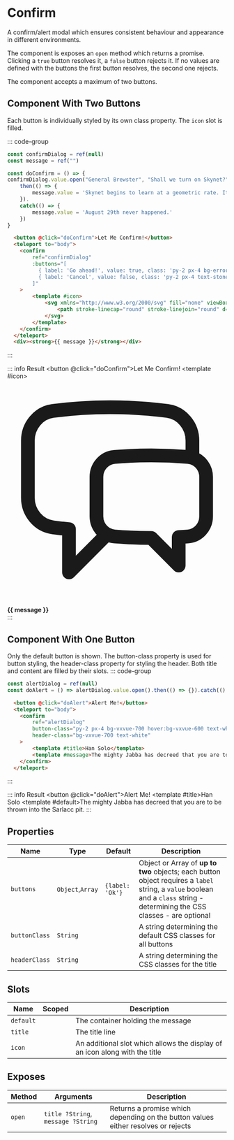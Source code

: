 <script setup>
    import Confirm from "../../src/components/Confirm.vue"
    import { ref } from "vue"

    const confirmDialog = ref(null) 
    const alertDialog = ref(null) 
    const message = ref("")
    
    const doConfirm = () => {
    confirmDialog.value.open("General Brewster", "Shall we turn on Skynet?").
        then(() => {
            message.value = 'Skynet begins to learn at a geometric rate. It becomes self-aware at 2:14 a.m. Eastern time, August 29th.'
        }).
        catch(() => {
            message.value = 'August 29th never happened.'
        })
    }
    const doAlert = () => alertDialog.value.open().then(() => {}).catch(() => {})
</script>

# Confirm

A confirm/alert modal which ensures consistent behaviour and appearance in different environments.

The component is exposes an `open` method which returns a promise. Clicking a `true` button resolves it, a `false` button rejects it. If no values are defined with the buttons the first button resolves, the second one rejects.

The component accepts a maximum of two buttons.

## Component With Two Buttons
Each button is individually styled by its own class property. The `icon` slot is filled.

::: code-group
```js
const confirmDialog = ref(null)
const message = ref("")

const doConfirm = () => {
confirmDialog.value.open("General Brewster", "Shall we turn on Skynet?").
    then(() => {
        message.value = 'Skynet begins to learn at a geometric rate. It becomes self-aware at 2:14 a.m. Eastern time, August 29th.'
    }).
    catch(() => {
        message.value = 'August 29th never happened.'
    })
}
```
``` html
  <button @click="doConfirm">Let Me Confirm!</button>
  <teleport to="body">
    <confirm
        ref="confirmDialog"
        :buttons="[
          { label: 'Go ahead!', value: true, class: 'py-2 px-4 bg-error-600 hover:bg-error-500 text-white rounded-md' },
          { label: 'Cancel', value: false, class: 'py-2 px-4 text-stone-700 hover:bg-stone-200 rounded-md' }
        ]"
    >
        <template #icon>
            <svg xmlns="http://www.w3.org/2000/svg" fill="none" viewBox="0 0 24 24" stroke-width="1.5" stroke="currentColor" class="size-12">
                <path stroke-linecap="round" stroke-linejoin="round" d="M20.25 8.511c.884.284 1.5 1.128 1.5 2.097v4.286c0 1.136-.847 2.1-1.98 2.193-.34.027-.68.052-1.02.072v3.091l-3-3c-1.354 0-2.694-.055-4.02-.163a2.115 2.115 0 0 1-.825-.242m9.345-8.334a2.126 2.126 0 0 0-.476-.095 48.64 48.64 0 0 0-8.048 0c-1.131.094-1.976 1.057-1.976 2.192v4.286c0 .837.46 1.58 1.155 1.951m9.345-8.334V6.637c0-1.621-1.152-3.026-2.76-3.235A48.455 48.455 0 0 0 11.25 3c-2.115 0-4.198.137-6.24.402-1.608.209-2.76 1.614-2.76 3.235v6.226c0 1.621 1.152 3.026 2.76 3.235.577.075 1.157.14 1.74.194V21l4.155-4.155" />
            </svg>
        </template>
    </confirm>
  </teleport>
  <div><strong>{{ message }}</strong></div>
```
:::

::: info Result
  <button @click="doConfirm">Let Me Confirm!</button>
  <teleport to="body">
    <confirm
        ref="confirmDialog"
        :buttons="[
          { label: 'Go ahead!', value: true, class: 'py-2 px-4 bg-error-600 hover:bg-error-500 text-white rounded-md' },
          { label: 'Cancel', value: false, class: 'py-2 px-4 text-stone-700 hover:bg-stone-200 rounded-md' }
        ]"
    >
        <template #icon>
            <svg xmlns="http://www.w3.org/2000/svg" fill="none" viewBox="0 0 24 24" stroke-width="1.5" stroke="currentColor" class="size-12">
                <path stroke-linecap="round" stroke-linejoin="round" d="M20.25 8.511c.884.284 1.5 1.128 1.5 2.097v4.286c0 1.136-.847 2.1-1.98 2.193-.34.027-.68.052-1.02.072v3.091l-3-3c-1.354 0-2.694-.055-4.02-.163a2.115 2.115 0 0 1-.825-.242m9.345-8.334a2.126 2.126 0 0 0-.476-.095 48.64 48.64 0 0 0-8.048 0c-1.131.094-1.976 1.057-1.976 2.192v4.286c0 .837.46 1.58 1.155 1.951m9.345-8.334V6.637c0-1.621-1.152-3.026-2.76-3.235A48.455 48.455 0 0 0 11.25 3c-2.115 0-4.198.137-6.24.402-1.608.209-2.76 1.614-2.76 3.235v6.226c0 1.621 1.152 3.026 2.76 3.235.577.075 1.157.14 1.74.194V21l4.155-4.155" />
            </svg>
        </template>
    </confirm>
  </teleport>
  <div><strong>{{ message }}</strong></div>
:::

## Component With One Button
Only the default button is shown. The button-class property is used for button styling, the header-class property for styling the header. Both title and content are filled by their slots.
::: code-group
```js
const alertDialog = ref(null)
const doAlert = () => alertDialog.value.open().then(() => {}).catch(() => {})
```
``` html
  <button @click="doAlert">Alert Me!</button>
  <teleport to="body">
    <confirm
        ref="alertDialog"
        button-class="py-2 px-4 bg-vxvue-700 hover:bg-vxvue-600 text-white"
        header-class="bg-vxvue-700 text-white"
    >
        <template #title>Han Solo</template>
        <template #message>The mighty Jabba has decreed that you are to be thrown into the Sarlacc pit.</template>
    </confirm>
  </teleport>
```
:::

::: info Result
  <button @click="doAlert">Alert Me!</button>
  <teleport to="body">
    <confirm
        ref="alertDialog"
        button-class="py-2 px-4 bg-vxvue-700 hover:bg-vxvue-600 text-white"
        header-class="bg-vxvue-700 text-white"
    >
        <template #title>Han Solo</template>
        <template #default>The mighty Jabba has decreed that you are to be thrown into the Sarlacc pit.</template>
    </confirm>
  </teleport>
:::

## Properties
| Name          | Type             | Default         | Description                                                                                                                                                                 |
|---------------|------------------|-----------------|-----------------------------------------------------------------------------------------------------------------------------------------------------------------------------|
| `buttons`     | `Object`,`Array` | `{label: 'Ok'}` | Object or Array of **up to two** objects; each button object requires a `label` string, a `value` boolean and a `class` string - determining the CSS classes - are optional |
| `buttonClass` | `String`         |                 | A string determining the default CSS classes for all buttons                                                                                                                |
| `headerClass` | `String`         |                 | A string determining the CSS classes for the title                                                                                                                          |

## Slots
| Name      | Scoped | Description                                                                 |
|-----------|--------|-----------------------------------------------------------------------------|
| `default` |        | The container holding the message                                           |
| `title`   |        | The title line                                                              |
| `icon`    |        | An additional slot which allows the display of an icon along with the title |

## Exposes
| Method  | Arguments                          | Description                                                                       |
|---------|------------------------------------|-----------------------------------------------------------------------------------|
| `open`  | `title ?String`, `message ?String` | Returns a promise which depending on the button values either resolves or rejects |
